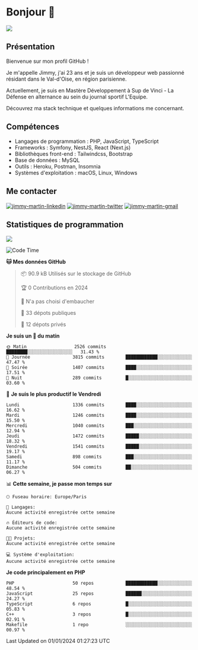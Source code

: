 # Bonjour 👋

![](https://komarev.com/ghpvc/?username=jimmy-martin&color=1a1b27)

## Présentation

Bienvenue sur mon profil GitHub !

Je m'appelle Jimmy, j'ai 23 ans et je suis un développeur web passionné résidant dans le Val-d'Oise, en région parisienne.

Actuellement, je suis en Mastère Développement à Sup de Vinci - La Défense en alternance au sein du journal sportif L'Equipe.

Découvrez ma stack technique et quelques informations me concernant.

## Compétences

- Langages de programmation : PHP, JavaScript, TypeScript
- Frameworks : Symfony, NestJS, React (Next.js)
- Bibliothèques front-end : Tailwindcss, Bootstrap
- Base de données : MySQL
- Outils : Heroku, Postman, Insomnia
- Systèmes d'exploitation : macOS, Linux, Windows

## Me contacter

<p>
<a href="https://www.linkedin.com/in/jimmy-martin-dev/" target="_blank"><img align="center" src="https://img.shields.io/badge/-LinkedIn-0077B5?style=for-the-badge&logo=Linkedin&logoColor=white" alt="jimmy-martin-linkedin"/></a>
<a href="https://twitter.com/jimmydev_" target="_blank"><img align="center" src="https://img.shields.io/badge/-Twitter-1DA1F2?style=for-the-badge&logo=Twitter&logoColor=white" alt="jimmy-martin-twitter"/></a>
<a href="mailto:jimmy.martin952@gmail.com" target="_blank"><img align="center" src="https://img.shields.io/badge/gmail-D14836?style=for-the-badge&logo=gmail&logoColor=white" alt="jimmy-martin-gmail"/></a>
</p>

## Statistiques de programmation

<a href="https://github-readme-stats.vercel.app/api/top-langs/?username=jimmy-martin&layout=compact">
  <img align="center" src="https://github-readme-stats.vercel.app/api/top-langs/?username=jimmy-martin&layout=compact"/>
</a>

<!--START_SECTION:waka-->
![Code Time](http://img.shields.io/badge/Code%20Time-1%2C937%20hrs%2031%20mins-blue)

**🐱 Mes données GitHub** 

> 📦 90.9 kB Utilisés sur le stockage de GitHub 
 > 
> 🏆 0 Contributions en 2024
 > 
> 🚫 N'a pas choisi d'embaucher
 > 
> 📜 33 dépots publiques 
 > 
> 🔑 12 dépots privés 
 > 
**Je suis un 🐤 du matin** 

```text
🌞 Matin                  2526 commits        ████████░░░░░░░░░░░░░░░░░   31.43 % 
🌆 Journée                3815 commits        ████████████░░░░░░░░░░░░░   47.47 % 
🌃 Soirée                 1407 commits        ████░░░░░░░░░░░░░░░░░░░░░   17.51 % 
🌙 Nuit                   289 commits         █░░░░░░░░░░░░░░░░░░░░░░░░   03.60 % 
```
📅 **Je suis le plus productif le Vendredi** 

```text
Lundi                    1336 commits        ████░░░░░░░░░░░░░░░░░░░░░   16.62 % 
Mardi                    1246 commits        ████░░░░░░░░░░░░░░░░░░░░░   15.50 % 
Mercredi                 1040 commits        ███░░░░░░░░░░░░░░░░░░░░░░   12.94 % 
Jeudi                    1472 commits        █████░░░░░░░░░░░░░░░░░░░░   18.32 % 
Vendredi                 1541 commits        █████░░░░░░░░░░░░░░░░░░░░   19.17 % 
Samedi                   898 commits         ███░░░░░░░░░░░░░░░░░░░░░░   11.17 % 
Dimanche                 504 commits         ██░░░░░░░░░░░░░░░░░░░░░░░   06.27 % 
```


📊 **Cette semaine, je passe mon temps sur** 

```text
🕑︎ Fuseau horaire: Europe/Paris

💬 Langages: 
Aucune activité enregistrée cette semaine

🔥 Éditeurs de code: 
Aucune activité enregistrée cette semaine

🐱‍💻 Projets: 
Aucune activité enregistrée cette semaine

💻 Système d'exploitation: 
Aucune activité enregistrée cette semaine
```

**Je code principalement en PHP** 

```text
PHP                      50 repos            ████████████░░░░░░░░░░░░░   48.54 % 
JavaScript               25 repos            ██████░░░░░░░░░░░░░░░░░░░   24.27 % 
TypeScript               6 repos             █░░░░░░░░░░░░░░░░░░░░░░░░   05.83 % 
C++                      3 repos             █░░░░░░░░░░░░░░░░░░░░░░░░   02.91 % 
Makefile                 1 repo              ░░░░░░░░░░░░░░░░░░░░░░░░░   00.97 % 
```




 Last Updated on 01/01/2024 01:27:23 UTC
<!--END_SECTION:waka-->


